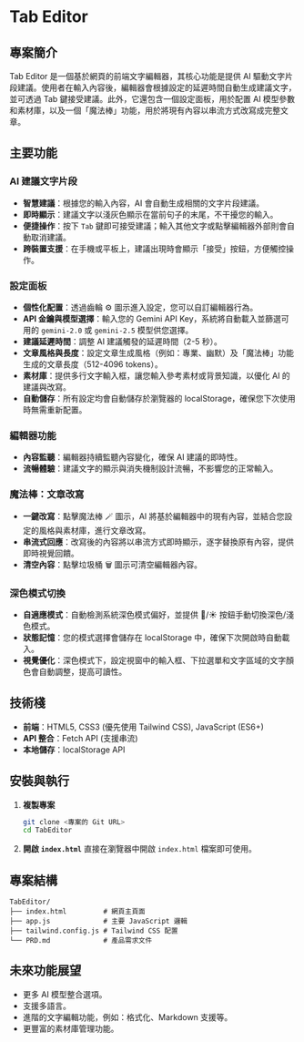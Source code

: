 # Tab Editor

## 專案簡介
Tab Editor 是一個基於網頁的前端文字編輯器，其核心功能是提供 AI 驅動文字片段建議。使用者在輸入內容後，編輯器會根據設定的延遲時間自動生成建議文字，並可透過 Tab 鍵接受建議。此外，它還包含一個設定面板，用於配置 AI 模型參數和素材庫，以及一個「魔法棒」功能，用於將現有內容以串流方式改寫成完整文章。

## 主要功能

### AI 建議文字片段
- **智慧建議**：根據您的輸入內容，AI 會自動生成相關的文字片段建議。
- **即時顯示**：建議文字以淺灰色顯示在當前句子的末尾，不干擾您的輸入。
- **便捷操作**：按下 `Tab` 鍵即可接受建議；輸入其他文字或點擊編輯器外部則會自動取消建議。
- **跨裝置支援**：在手機或平板上，建議出現時會顯示「接受」按鈕，方便觸控操作。

### 設定面板
- **個性化配置**：透過齒輪 ⚙️ 圖示進入設定，您可以自訂編輯器行為。
- **API 金鑰與模型選擇**：輸入您的 Gemini API Key，系統將自動載入並篩選可用的 `gemini-2.0` 或 `gemini-2.5` 模型供您選擇。
- **建議延遲時間**：調整 AI 建議觸發的延遲時間（2-5 秒）。
- **文章風格與長度**：設定文章生成風格（例如：專業、幽默）及「魔法棒」功能生成的文章長度（512-4096 tokens）。
- **素材庫**：提供多行文字輸入框，讓您輸入參考素材或背景知識，以優化 AI 的建議與改寫。
- **自動儲存**：所有設定均會自動儲存於瀏覽器的 localStorage，確保您下次使用時無需重新配置。

### 編輯器功能
- **內容監聽**：編輯器持續監聽內容變化，確保 AI 建議的即時性。
- **流暢體驗**：建議文字的顯示與消失機制設計流暢，不影響您的正常輸入。

### 魔法棒：文章改寫
- **一鍵改寫**：點擊魔法棒 🪄 圖示，AI 將基於編輯器中的現有內容，並結合您設定的風格與素材庫，進行文章改寫。
- **串流式回應**：改寫後的內容將以串流方式即時顯示，逐字替換原有內容，提供即時視覺回饋。
- **清空內容**：點擊垃圾桶 🗑️ 圖示可清空編輯器內容。

### 深色模式切換
- **自適應模式**：自動檢測系統深色模式偏好，並提供 🌙/☀️ 按鈕手動切換深色/淺色模式。
- **狀態記憶**：您的模式選擇會儲存在 localStorage 中，確保下次開啟時自動載入。
- **視覺優化**：深色模式下，設定視窗中的輸入框、下拉選單和文字區域的文字顏色會自動調整，提高可讀性。

## 技術棧
- **前端**：HTML5, CSS3 (優先使用 Tailwind CSS), JavaScript (ES6+)
- **API 整合**：Fetch API (支援串流)
- **本地儲存**：localStorage API

## 安裝與執行

1. **複製專案**
   ```bash
   git clone <專案的 Git URL>
   cd TabEditor
   ```

2. **開啟 `index.html`**
   直接在瀏覽器中開啟 `index.html` 檔案即可使用。

## 專案結構
```
TabEditor/
├── index.html         # 網頁主頁面
├── app.js             # 主要 JavaScript 邏輯
├── tailwind.config.js # Tailwind CSS 配置
└── PRD.md             # 產品需求文件
```

## 未來功能展望
- 更多 AI 模型整合選項。
- 支援多語言。
- 進階的文字編輯功能，例如：格式化、Markdown 支援等。
- 更豐富的素材庫管理功能。 
